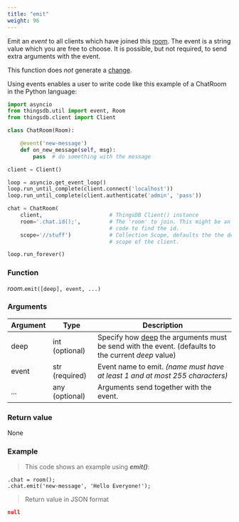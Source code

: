 ```yaml
---
title: "emit"
weight: 96
---
```



Emit an *event* to all clients which have joined this [room](..).
The event is a string value which you are free to choose. It is possible, but not required, to send extra arguments with the event.

This function does *not* generate a [change](../../../overview/changes).

Using events enables a user to write code like this example of a ChatRoom in the Python language:

```python
import asyncio
from thingsdb.util import event, Room
from thingsdb.client import Client

class ChatRoom(Room):

    @event('new-message')
    def on_new_message(self, msg):
        pass  # do something with the message

client = Client()

loop = asyncio.get_event_loop()
loop.run_until_complete(client.connect('localhost'))
loop.run_until_complete(client.authenticate('admin', 'pass'))

chat = ChatRoom(
    client,                     # ThingsDB Client() instance
    room='.chat.id();',         # The 'room' to join. This might be an Id or
                                # code to find the id.
    scope='//stuff')            # Collection Scope, defaults the the default
                                # scope of the client.

loop.run_forever()
```

### Function

*room*.`emit([deep], event, ...)`

### Arguments

Argument | Type | Description
-------- | ---- | -----------
deep | int (optional) | Specify how [deep](../../../collection-api/return/#deep) the arguments must be send with the event. (defaults to the current *deep* value)
event | str (required) | Event name to emit. *(name must have at least 1 and at most 255 characters)*
... | any (optional) | Arguments send together with the event.


### Return value

None

### Example

> This code shows an example using ***emit()***:

```thingsdb,json_response
.chat = room();
.chat.emit('new-message', 'Hello Everyone!');
```

> Return value in JSON format

```json
null
```
